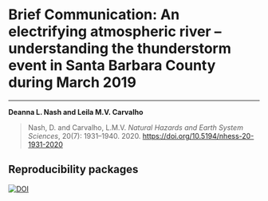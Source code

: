 
# Brief Communication: An electrifying atmospheric river – understanding the thunderstorm event in Santa Barbara County during March 2019
---
**Deanna L. Nash and Leila M.V. Carvalho**
> Nash, D. and Carvalho, L.M.V. <em>Natural Hazards and Earth System Sciences</em>, 20(7): 1931–1940. 2020. https://doi.org/10.5194/nhess-20-1931-2020

## Reproducibility packages
[![DOI](https://zenodo.org/badge/DOI/10.5281/zenodo.3885717.svg)](https://doi.org/10.5281/zenodo.3885717)